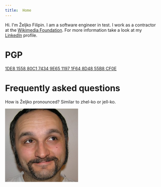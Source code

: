 ```yaml
---
title:  Home
---
```

Hi. I'm Željko Filipin. I am a software engineer in test. I work as a contractor at the [Wikimedia Foundation](https://wikimediafoundation.org/). For more information take a look at my [LinkedIn](https://www.linkedin.com/in/zeljkofilipin) profile.

# PGP

[1DE8 1558 80C1 7434 9E65 1197 1F64 8D48 55B8 CF0E](/assets/pgp.asc)

# Frequently asked questions

How is Željko pronounced? Similar to zhel-ko or jell-ko.

![Željko Filipin](assets/zeljko_240_240.jpg)
